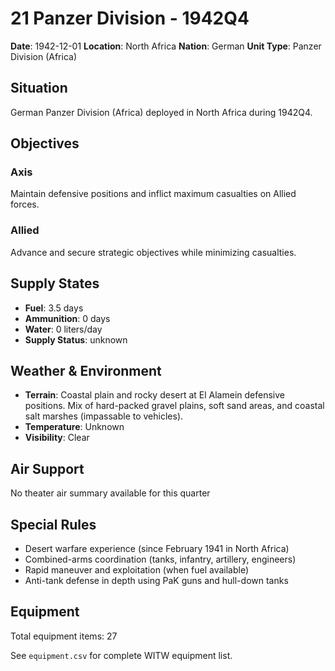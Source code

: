 # 21 Panzer Division - 1942Q4

**Date**: 1942-12-01
**Location**: North Africa
**Nation**: German
**Unit Type**: Panzer Division (Africa)

## Situation

German Panzer Division (Africa) deployed in North Africa during 1942Q4.

## Objectives

### Axis
Maintain defensive positions and inflict maximum casualties on Allied forces.

### Allied
Advance and secure strategic objectives while minimizing casualties.

## Supply States

- **Fuel**: 3.5 days
- **Ammunition**: 0 days
- **Water**: 0 liters/day
- **Supply Status**: unknown

## Weather & Environment

- **Terrain**: Coastal plain and rocky desert at El Alamein defensive positions. Mix of hard-packed gravel plains, soft sand areas, and coastal salt marshes (impassable to vehicles).
- **Temperature**: Unknown
- **Visibility**: Clear

## Air Support

No theater air summary available for this quarter

## Special Rules

- Desert warfare experience (since February 1941 in North Africa)
- Combined-arms coordination (tanks, infantry, artillery, engineers)
- Rapid maneuver and exploitation (when fuel available)
- Anti-tank defense in depth using PaK guns and hull-down tanks

## Equipment

Total equipment items: 27

See `equipment.csv` for complete WITW equipment list.
